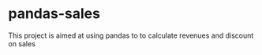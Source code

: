 # pandas-sales
This project is aimed at using pandas to to calculate revenues and discount on sales

